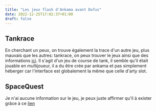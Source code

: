 ```yaml
---
title: "Les jeux flash d'Ankama avant Dofus"
date: 2022-12-25T17:02:37+01:00
draft: false
---
```


## **Tankrace**

En cherchant un peux, on trouve également la trace d'un autre jeu, plus mauvais que les autres: tankrace, on peux trouver le jeux ainsi que des informations [ici](https://web.archive.org/web/*/http://tankrace.ankama.com/*). Il s'agit d'un jeu de course de tank, il semble qu'il était jouable en multijoueur, il a du être crée par ankama et pas simplement héberger car l'interface est globalement la même que celle d'arty slot.

## **SpaceQuest**

Je n'ai aucune information sur le jeu, je peux juste affirmer qu'il à exister grâce à ce [lien](https://web.archive.org/web/20031026005236/http://www.ankama-studio.com:80/Rubriques/Detente/SpaceQuest/spaceQuest.html)